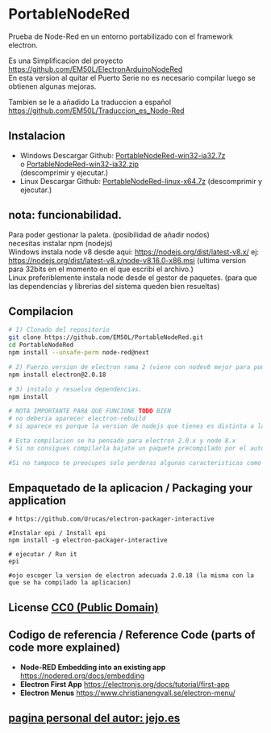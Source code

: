 # PortableNodeRed
Prueba de Node-Red en un entorno portabilizado con el framework electron.

Es una Simplificacion del proyecto https://github.com/EM50L/ElectronArduinoNodeRed  
En esta version al quitar el Puerto Serie no es necesario compilar luego se obtienen algunas mejoras.  

Tambien se le a añadido La traduccion a español
https://github.com/EM50L/Traduccion_es_Node-Red


## Instalacion 
- Windows Descargar Github: [PortableNodeRed-win32-ia32.7z](https://github.com/EM50L/PortableNodeRed/releases/download/v1.0.0/PortableNodeRed-win32-ia32.7z)    
o [PortableNodeRed-win32-ia32.zip](https://github.com/EM50L/PortableNodeRed/releases/download/v1.0.0/PortableNodeRed-win32-ia32.zip)    
 (descomprimir y ejecutar.) <!---->
- Linux Descargar Github: [PortableNodeRed-linux-x64.7z](https://github.com/EM50L/PortableNodeRed/releases/download/v1.0.0/PortableNodeRed-linux-x64.7z) 
 (descomprimir y ejecutar.) <!---->

## nota: funcionabilidad.
Para poder gestionar la paleta. (posibilidad de añadir nodos)  
necesitas instalar npm (nodejs)  
 Windows instala node v8 desde aqui: https://nodejs.org/dist/latest-v8.x/
 ej: https://nodejs.org/dist/latest-v8.x/node-v8.16.0-x86.msi (ultima version para 32bits en el momento en el que escribi el archivo.)  
 Linux preferiblemente instala node desde el gestor de paquetes. (para que las dependencias y librerias del sistema queden bien resueltas)


## Compilacion 
```bash
# 1) Clonado del repositorio
git clone https://github.com/EM50L/PortableNodeRed.git
cd PortableNodeRed
npm install --unsafe-perm node-red@next

# 2) Fuerzo version de electron rama 2 (viene con nodev8 mejor para poder usar las apis nativas)
npm install electron@2.0.18

# 3) instalo y resuelvo dependencias.
npm install

# NOTA IMPORTANTE PARA QUE FUNCIONE TODO BIEN
# no deberia aparecer electron-rebuild
# si aparece es porque la version de nodejs que tienes es distinta a la de electron.

# Esta compilacion se ha pensado para electron 2.0.x y node 8.x
# Si no consigues compilarla bajate un paquete precompilado por el autor en "releases"

#Si no tampoco te preocupes solo perderas algunas caracteristicas como poder cambiar el app.asar a otro framework.

```


## Empaquetado de la aplicacion / Packaging your application
```
# https://github.com/Urucas/electron-packager-interactive

#Instalar epi / Install epi
npm install -g electron-packager-interactive

# ejecutar / Run it
epi

#ojo escoger la version de electron adecuada 2.0.18 (la misma con la que se ha compilado la aplicacion)

```

## License [CC0 (Public Domain)](LICENSE.md)

## Codigo de referencia / Reference Code (parts of code more explained)
 - **Node-RED Embedding into an existing app** https://nodered.org/docs/embedding
 - **Electron First App** https://electronjs.org/docs/tutorial/first-app 
 - **Electron Menus** https://www.christianengvall.se/electron-menu/ 
 
 
## [pagina personal del autor: jejo.es](https://jejo.es/categories/node-red/)
